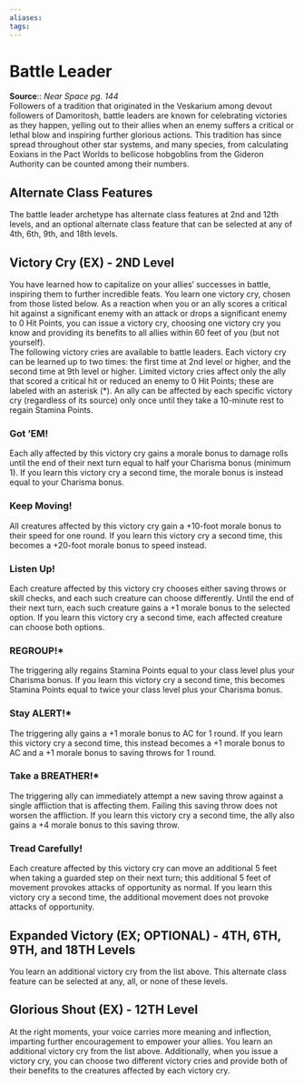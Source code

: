 ```yaml
---
aliases: 
tags: 
---
```


# Battle Leader

**Source**:: _Near Space pg. 144_  
Followers of a tradition that originated in the Veskarium among devout followers of Damoritosh, battle leaders are known for celebrating victories as they happen, yelling out to their allies when an enemy suffers a critical or lethal blow and inspiring further glorious actions. This tradition has since spread throughout other star systems, and many species, from calculating Eoxians in the Pact Worlds to bellicose hobgoblins from the Gideron Authority can be counted among their numbers.  

## Alternate Class Features

The battle leader archetype has alternate class features at 2nd and 12th levels, and an optional alternate class feature that can be selected at any of 4th, 6th, 9th, and 18th levels.  

## Victory Cry (EX) - 2ND Level

You have learned how to capitalize on your allies’ successes in battle, inspiring them to further incredible feats. You learn one victory cry, chosen from those listed below. As a reaction when you or an ally scores a critical hit against a significant enemy with an attack or drops a significant enemy to 0 Hit Points, you can issue a victory cry, choosing one victory cry you know and providing its benefits to all allies within 60 feet of you (but not yourself).  
The following victory cries are available to battle leaders. Each victory cry can be learned up to two times: the first time at 2nd level or higher, and the second time at 9th level or higher. Limited victory cries affect only the ally that scored a critical hit or reduced an enemy to 0 Hit Points; these are labeled with an asterisk (\*). An ally can be affected by each specific victory cry (regardless of its source) only once until they take a 10-minute rest to regain Stamina Points.

### Got ’EM!

Each ally affected by this victory cry gains a morale bonus to damage rolls until the end of their next turn equal to half your Charisma bonus (minimum 1). If you learn this victory cry a second time, the morale bonus is instead equal to your Charisma bonus.

### Keep Moving!

All creatures affected by this victory cry gain a +10-foot morale bonus to their speed for one round. If you learn this victory cry a second time, this becomes a +20-foot morale bonus to speed instead.

### Listen Up!

Each creature affected by this victory cry chooses either saving throws or skill checks, and each such creature can choose differently. Until the end of their next turn, each such creature gains a +1 morale bonus to the selected option. If you learn this victory cry a second time, each affected creature can choose both options.

### REGROUP!\*

The triggering ally regains Stamina Points equal to your class level plus your Charisma bonus. If you learn this victory cry a second time, this becomes Stamina Points equal to twice your class level plus your Charisma bonus.

### Stay ALERT!\*

The triggering ally gains a +1 morale bonus to AC for 1 round. If you learn this victory cry a second time, this instead becomes a +1 morale bonus to AC and a +1 morale bonus to saving throws for 1 round.

### Take a BREATHER!\*

The triggering ally can immediately attempt a new saving throw against a single affliction that is affecting them. Failing this saving throw does not worsen the affliction. If you learn this victory cry a second time, the ally also gains a +4 morale bonus to this saving throw.

### Tread Carefully!

Each creature affected by this victory cry can move an additional 5 feet when taking a guarded step on their next turn; this additional 5 feet of movement provokes attacks of opportunity as normal. If you learn this victory cry a second time, the additional movement does not provoke attacks of opportunity.  

## Expanded Victory (EX; OPTIONAL) - 4TH, 6TH, 9TH, and 18TH Levels

You learn an additional victory cry from the list above. This alternate class feature can be selected at any, all, or none of these levels.  

## Glorious Shout (EX) - 12TH Level

At the right moments, your voice carries more meaning and inflection, imparting further encouragement to empower your allies. You learn an additional victory cry from the list above. Additionally, when you issue a victory cry, you can choose two different victory cries and provide both of their benefits to the creatures affected by each victory cry.
